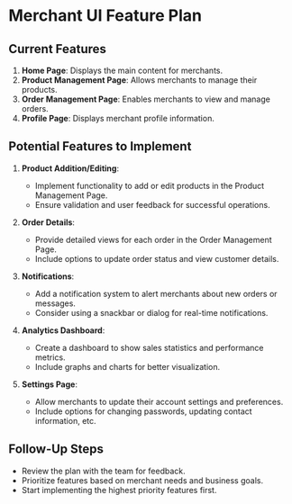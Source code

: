 # Merchant UI Feature Plan

## Current Features
1. **Home Page**: Displays the main content for merchants.
2. **Product Management Page**: Allows merchants to manage their products.
3. **Order Management Page**: Enables merchants to view and manage orders.
4. **Profile Page**: Displays merchant profile information.

## Potential Features to Implement
1. **Product Addition/Editing**: 
   - Implement functionality to add or edit products in the Product Management Page.
   - Ensure validation and user feedback for successful operations.

2. **Order Details**: 
   - Provide detailed views for each order in the Order Management Page.
   - Include options to update order status and view customer details.

3. **Notifications**: 
   - Add a notification system to alert merchants about new orders or messages.
   - Consider using a snackbar or dialog for real-time notifications.

4. **Analytics Dashboard**: 
   - Create a dashboard to show sales statistics and performance metrics.
   - Include graphs and charts for better visualization.

5. **Settings Page**: 
   - Allow merchants to update their account settings and preferences.
   - Include options for changing passwords, updating contact information, etc.

## Follow-Up Steps
- Review the plan with the team for feedback.
- Prioritize features based on merchant needs and business goals.
- Start implementing the highest priority features first.
